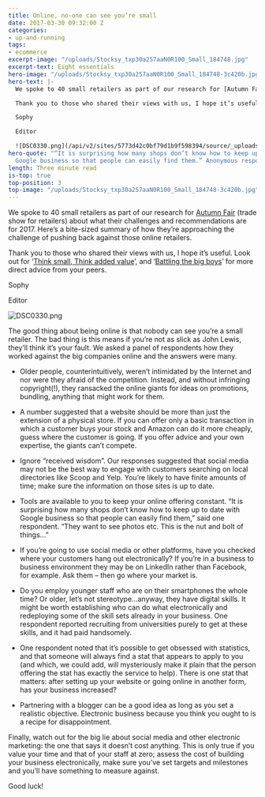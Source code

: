 ```yaml
---
title: Online, no-one can see you’re small
date: 2017-03-30 09:32:00 Z
categories:
- up-and-running
tags:
- ecommerce
excerpt-image: "/uploads/Stocksy_txp30a257aaN0R100_Small_184748.jpg"
excerpt-text: Eight essentials
hero-image: "/uploads/Stocksy_txp30a257aaN0R100_Small_184748-3c420b.jpg"
hero-text: |-
  We spoke to 40 small retailers as part of our research for [Autumn Fair](https://www.autumnfair.com/) (trade show for retailers) about what their challenges and recommendations are for 2017. Here’s a bite-sized summary of how they’re approaching the challenge of pushing back against those online retailers.

  Thank you to those who shared their views with us, I hope it’s useful. Look out for ‘[Think small, Think added value](http://insideretail.com/articles/think-small-think-added-value)’, and ‘[Battling the big boys](http://insideretail.com/articles/battling-the-big-boys/)’ for more direct advice from your peers.

  Sophy

  Editor

  ![DSC0330.png](/api/v2/sites/5773d42c0bf79d1b9f598394/source/_uploads/DSC0330.png?download)
hero-quote: "“It is surprising how many shops don’t know how to keep up to date with
  Google business so that people can easily find them.” Anonymous respondent"
length: Three minute read
is-top: true
top-position: 3
top-image: "/uploads/Stocksy_txp30a257aaN0R100_Small_184748-3c420b.jpg"
---
```


We spoke to 40 small retailers as part of our research for [Autumn Fair](https://www.autumnfair.com/) (trade show for retailers) about what their challenges and recommendations are for 2017. Here’s a bite-sized summary of how they’re approaching the challenge of pushing back against those online retailers.

Thank you to those who shared their views with us, I hope it’s useful. Look out for ‘[Think small, Think added value](http://insideretail.com/articles/think-small-think-added-value)’, and ‘[Battling the big boys](http://insideretail.com/articles/battling-the-big-boys/)’ for more direct advice from your peers.

Sophy

Editor

![DSC0330.png](/uploads/DSC0330.png)

The good thing about being online is that nobody can see you’re a small retailer. The bad thing is this means if you’re not as slick as John Lewis, they’ll think it’s your fault. We asked a panel of respondents how they worked against the big companies online and the answers were many.

* Older people, counterintuitively, weren’t intimidated by the Internet and nor were they afraid of the competition. Instead, and without infringing copyright(!), they ransacked the online giants for ideas on promotions, bundling, anything that might work for them.

* A number suggested that a website should be more than just the extension of a physical store. If you can offer only a basic transaction in which a customer buys your stock and Amazon can do it more cheaply, guess where the customer is going. If you offer advice and your own expertise, the giants can’t compete.

* Ignore “received wisdom”. Our responses suggested that social media may not be the best way to engage with customers searching on local directories like Scoop and Yelp. You’re likely to have finite amounts of time; make sure the information on those sites is up to date.

* Tools are available to you to keep your online offering constant. “It is surprising how many shops don’t know how to keep up to date with Google business so that people can easily find them,” said one respondent. “They want to see photos etc. This is the nut and bolt of things…”

* If you’re going to use social media or other platforms, have you checked where your customers hang out electronically? If you’re in a business to business environment they may be on LinkedIn rather than Facebook, for example. Ask them – then go where your market is.

* Do you employ younger staff who are on their smartphones the whole time? Or older, let’s not stereotype…anyway, they have digital skills. It might be worth establishing who can do what electronically and redeploying some of the skill sets already in your business. One respondent reported recruiting from universities purely to get at these skills, and it had paid handsomely.

* One respondent noted that it’s possible to get obsessed with statistics, and that someone will always find a stat that appears to apply to you (and which, we could add, will mysteriously make it plain that the person offering the stat has exactly the service to help). There is one stat that matters: after setting up your website or going online in another form, has your business increased?

* Partnering with a blogger can be a good idea as long as you set a realistic objective. Electronic business because you think you ought to is a recipe for disappointment.

Finally, watch out for the big lie about social media and other electronic marketing: the one that says it doesn’t cost anything. This is only true if you value your time and that of your staff at zero; assess the cost of building your business electronically, make sure you’ve set targets and milestones and you’ll have something to measure against.

Good luck!